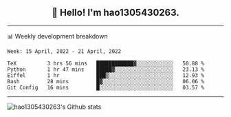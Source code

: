 <h2 align="center">👋 Hello! I'm hao1305430263.</h2>


---- 
📊 Weekly development breakdown

<!--START_SECTION:waka-->
```text
Week: 15 April, 2022 - 21 April, 2022

TeX          3 hrs 56 mins   ████████████▓░░░░░░░░░░░░   50.88 % 
Python       1 hr 47 mins    █████▓░░░░░░░░░░░░░░░░░░░   23.13 % 
Eiffel       1 hr            ███▒░░░░░░░░░░░░░░░░░░░░░   12.93 % 
Bash         28 mins         █▓░░░░░░░░░░░░░░░░░░░░░░░   06.06 % 
Git Config   16 mins         █░░░░░░░░░░░░░░░░░░░░░░░░   03.57 % 
```
<!--END_SECTION:waka-->
----
![hao1305430263's Github stats](https://github-readme-stats.vercel.app/api?username=hao1305430263&show_icons=true)


<!--
**hao1305430263/hao1305430263** is a ✨ _special_ ✨ repository because its `README.md` (this file) appears on your GitHub profile.

Here are some ideas to get you started:

- 🔭 I’m currently working on ...
- 🌱 I’m currently learning ...
- 👯 I’m looking to collaborate on ...
- 🤔 I’m looking for help with ...
- 💬 Ask me about ...
- 📫 How to reach me: ...
- 😄 Pronouns: ...
- ⚡ Fun fact: ...
-->
